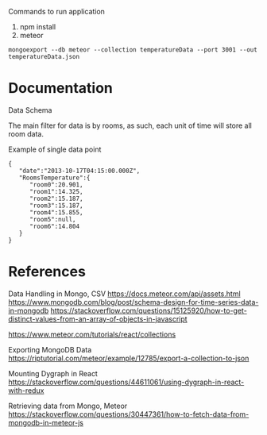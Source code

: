 Commands to run application

1. npm install 
2. meteor

`mongoexport --db meteor --collection temperatureData --port 3001 --out temperatureData.json`

# Documentation

Data Schema

The main filter for data is by rooms, as such, each unit of time will store all room data.

Example of single data point
```
{
   "date":"2013-10-17T04:15:00.000Z",
   "RoomsTemperature":{
      "room0":20.901,
      "room1":14.325,
      "room2":15.187,
      "room3":15.187,
      "room4":15.855,
      "room5":null,
      "room6":14.804
   }
}
```



# References

Data Handling in Mongo, CSV
https://docs.meteor.com/api/assets.html
https://www.mongodb.com/blog/post/schema-design-for-time-series-data-in-mongodb
https://stackoverflow.com/questions/15125920/how-to-get-distinct-values-from-an-array-of-objects-in-javascript


https://www.meteor.com/tutorials/react/collections

Exporting MongoDB Data 
https://riptutorial.com/meteor/example/12785/export-a-collection-to-json


Mounting Dygraph in React
https://stackoverflow.com/questions/44611061/using-dygraph-in-react-with-redux


Retrieving data from Mongo, Meteor
https://stackoverflow.com/questions/30447361/how-to-fetch-data-from-mongodb-in-meteor-js